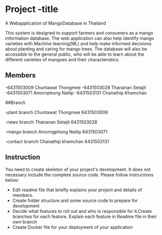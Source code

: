# Project -title
A Webapplication of MangoDatabase in Thailand

This system is designed to support farmers and
consumers as a mango information database. The web
application can also help identify mango varieties with Machine learning(ML) and help make informed decisions about planting
and caring for mango trees. The database will also be accessible
to the general public, who will be able to learn about the
different varieties of mangoes and their characteristics. 
## Members
-6431503009 Chuntawat Thongmee
-6431503028 Thananan Setajit
-6431503071 Amornphong Naitip 
-6431503131 Chanathip Khamchan


##Branch

  -plant branch Chuntawat Thongmee 6431503009
  
  -news branch Thananan Setajit 6431503028
  
  -mango branch Amorngphong Naitip 6431503071
  
  -contact branch Chanathip khamchan 6431503131


## Instruction
You need to create skeleton of your project's development. It does not necessary include the complete source code. Please follow instructions below:
- Edit readme file that briefly explains your project and details of members.​ 
- Create folder structure and some source code to prepare for development
- Decide what features to roll out and who is responsible for it.​ Create branches for each feature. Explain each feature in Readme file in their own branch​ 
- Create Docker file for your deployment of your application 
